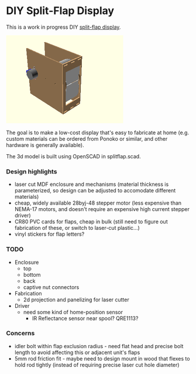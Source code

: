 # DIY Split-Flap Display

This is a work in progress DIY [split-flap display](https://en.wikipedia.org/wiki/Split-flap_display).

![animated rendering](renders/animation.gif)

The goal is to make a low-cost display that's easy to fabricate at home (e.g. custom materials can be ordered from Ponoko or similar, and other hardware is generally available).

The 3d model is built using OpenSCAD in splitflap.scad.

### Design highlights ###
* laser cut MDF enclosure and mechanisms (material thickness is parameterized, so design can be adjusted to accomodate different materials)
* cheap, widely available 28byj-48 stepper motor (less expensive than NEMA-17 motors, and doesn't require an expensive high current stepper driver)
* CR80 PVC cards for flaps, cheap in bulk (still need to figure out fabrication of these, or switch to laser-cut plastic...)
* vinyl stickers for flap letters?

### TODO ###
* Enclosure
    * top
    * bottom
    * back
    * captive nut connectors
* Fabrication
    * 2d projection and panelizing for laser cutter
* Driver
    * need some kind of home-position sensor
        * IR Reflectance sensor near spool? QRE1113?

### Concerns ###
* idler bolt within flap exclusion radius - need flat head and precise bolt length to avoid affecting this or adjacent unit's flaps
* 5mm rod friction fit - maybe need to design mount in wood that flexes to hold rod tightly (instead of requiring precise laser cut hole diameter)
